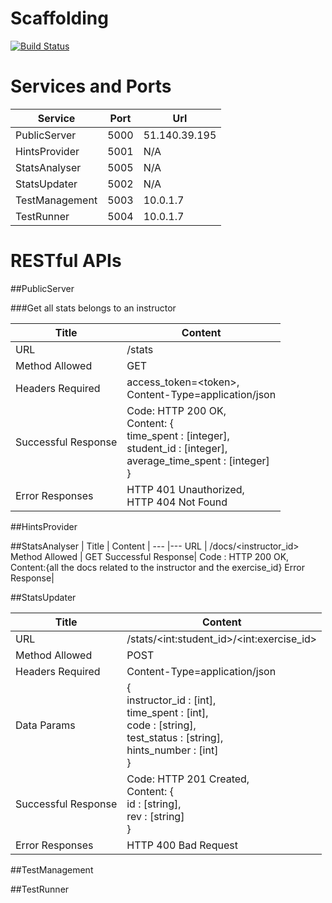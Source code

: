 # Scaffolding

[![Build Status](https://travis-ci.com/Yuan-W/scaffolding.svg?token=wCDdC3iNXfe4K35sqGoj&branch=master)](https://travis-ci.com/Yuan-W/scaffolding)

# Services and Ports
| Service | Port | Url
--- | --- | ---
PublicServer | 5000 | 51.140.39.195
HintsProvider | 5001 | N/A
StatsAnalyser | 5005 | N/A
StatsUpdater | 5002 | N/A
TestManagement | 5003 | 10.0.1.7
TestRunner | 5004 | 10.0.1.7




# RESTful APIs
##PublicServer

###Get all stats belongs to an instructor

| Title | Content |
--- | ---
URL | /stats
Method Allowed | GET
Headers Required | access_token=\<token>,<br> Content-Type=application/json
Successful Response | Code: HTTP 200 OK, <br>Content: {<br>time\_spent : [integer], <br>student\_id : [integer], <br>average\_time\_spent : [integer] <br>}
Error Responses | HTTP 401 Unauthorized, <br> HTTP 404 Not Found

##HintsProvider

##StatsAnalyser
| Title | Content |
--- |---
URL | /docs/\<instructor_id\>
Method Allowed | GET
Successful Response| Code : HTTP 200 OK,<br> Content:\{all the docs related to the instructor and the exercise_id\}
Error Response| 

##StatsUpdater

| Title | Content |
--- | ---
URL | /stats/\<int:student_id\>/\<int:exercise_id\>
Method Allowed | POST
Headers Required | Content-Type=application/json
Data Params |{<br>instructor\_id : [int], <br>time\_spent : [int], <br>code : [string], <br>test\_status : [string], <br>hints\_number : [int]<br>}
Successful Response | Code: HTTP 201 Created, <br>Content: {<br>id : [string], <br>rev : [string]<br>}
Error Responses | HTTP 400 Bad Request

##TestManagement

##TestRunner

